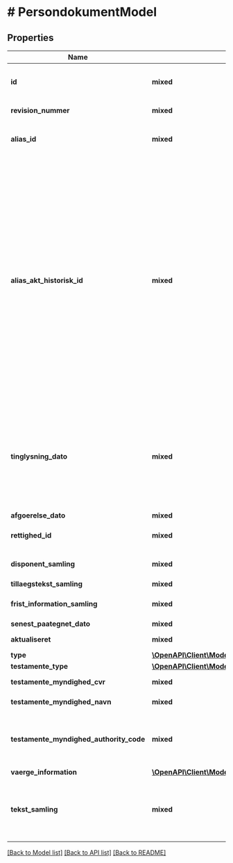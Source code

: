 # # PersondokumentModel

## Properties

Name | Type | Description | Notes
------------ | ------------- | ------------- | -------------
**id** | **mixed** | Identifikation af et dokument, som kan være et adkomst-, hæftelses- eller servitutdokument. |
**revision_nummer** | **mixed** | Revisionsnummer for rettighedsdokument. |
**alias_id** | **mixed** | Unikt dokument-alias bestående af dags dato og et løbenummer. F.eks. 20080304-1234567890 | [optional]
**alias_akt_historisk_id** | **mixed** | For konverterede data er dokument-alias dato, løbenummer og retskreds for det konverterede dokument. Elementet er opbygget af dato der består af 8 tal på formen yyyymmdd, herefter kommer bindestreg. Løbenummer indeholder 1 til 6 tal. Der er ikke foranstillede nuller. Herefter kommer en bindestreg. Retskreds består af 2 tal, f. eks. 01 eller 19. Hvis der findes flere konverteret dokumenter med samme dato/løbenummer, får disse tilføjet et suffix på fem tegn: [-][ét tegns dokumenttype][trecifret løbenr]. Dokumentypen er enten A (adkomstdokument), H (hæftelsesdokument) eller S (servitutdokument). Eksempler: 20060304-123456-19, 19950507-12345-04, 19981209-1234-21-H0001 og 11111111-0-10-H0054 | [optional]
**tinglysning_dato** | **mixed** | Tinglysningsdatoen er tidspunktet for modtagelsen af en anmeldelse, der indeholder oprettende ekspeditionstype. Tinglysningsdatoen viser altid datoen for den oprindelige tinglysning. Datoen for eventuelle påtegninger kan udelukkende ses i akten via revisionssporet. |
**afgoerelse_dato** | **mixed** | Afgoerelsesdato. | [optional]
**rettighed_id** | **mixed** | Angiver det faktiske prioritetsnummer for en rettighed. |
**disponent_samling** | **mixed** | Information om kreditorer på det valgte tingslysningsopbjekt | [optional]
**tillaegstekst_samling** | **mixed** | Samling af TekstAngivelse. | [optional]
**frist_information_samling** | **mixed** | FristInformation ved tinglysning med frist. Her oplyses årsag og fristdato. | [optional]
**senest_paategnet_dato** | **mixed** | Dato for seneste påtegning | [optional]
**aktualiseret** | **mixed** | True Angiver at dokumentet er gjort aktuel | [optional]
**type** | [**\OpenAPI\Client\Model\PersondokumentTypeEnum**](PersondokumentTypeEnum.md) |  |
**testamente_type** | [**\OpenAPI\Client\Model\TestamenteTypeEnum**](TestamenteTypeEnum.md) |  | [optional]
**testamente_myndighed_cvr** | **mixed** | CVR-nummer for byret, hvor testamentet er oprettet. | [optional]
**testamente_myndighed_navn** | **mixed** | Navn på byret, hvor testamentet er oprettet. | [optional]
**testamente_myndighed_authority_code** | **mixed** | Code, which identifies an authority. Every AuthorityCode belongs to a specific authority(reference to data of authorities in CPR). The AuthorityCode is unique. | [optional]
**vaerge_information** | [**\OpenAPI\Client\Model\LoesoreStamoplysningerModel**](LoesoreStamoplysningerModel.md) |  | [optional]
**tekst_samling** | **mixed** | Tekst som bruges i anmeldelser til personbogen. Her angives selve teksten tilTinglysningVærgemål(144), TinglysningÆgtepagt(145), Testamente(188) og PåtegningÆgtepagt(192) | [optional]

[[Back to Model list]](../../README.md#models) [[Back to API list]](../../README.md#endpoints) [[Back to README]](../../README.md)
